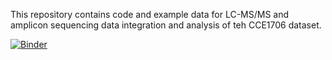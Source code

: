 This repository contains code and example data for LC-MS/MS and amplicon sequencing data integration and analysis of teh CCE1706 dataset.

[![Binder](https://mybinder.org/badge_logo.svg)](https://mybinder.org/v2/gh/Functional-Metabolomics-Lab/CCE_Data-Analysis/main?labpath=CCE_Data_Cleanup_Preliminary_Analysis.ipynb)
